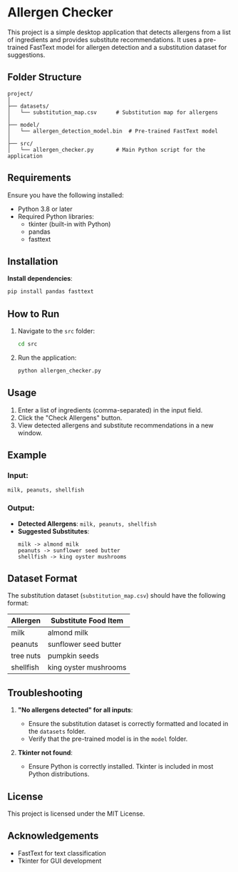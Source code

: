 # Allergen Checker

This project is a simple desktop application that detects allergens from a list of ingredients and provides substitute recommendations. It uses a pre-trained FastText model for allergen detection and a substitution dataset for suggestions.

## Folder Structure

```
project/
│
├── datasets/
│   └── substitution_map.csv      # Substitution map for allergens
│
├── model/
│   └── allergen_detection_model.bin  # Pre-trained FastText model
│
├── src/
│   └── allergen_checker.py       # Main Python script for the application
```

## Requirements

Ensure you have the following installed:

- Python 3.8 or later
- Required Python libraries:
  - tkinter (built-in with Python)
  - pandas
  - fasttext

## Installation

**Install dependencies**:

```bash
pip install pandas fasttext
```

## How to Run

1. Navigate to the `src` folder:

   ```bash
   cd src
   ```

2. Run the application:
   ```bash
   python allergen_checker.py
   ```

## Usage

1. Enter a list of ingredients (comma-separated) in the input field.
2. Click the "Check Allergens" button.
3. View detected allergens and substitute recommendations in a new window.

## Example

### Input:

```
milk, peanuts, shellfish
```

### Output:

- **Detected Allergens**: `milk, peanuts, shellfish`
- **Suggested Substitutes**:
  ```
  milk -> almond milk
  peanuts -> sunflower seed butter
  shellfish -> king oyster mushrooms
  ```

## Dataset Format

The substitution dataset (`substitution_map.csv`) should have the following format:

| Allergen  | Substitute Food Item  |
| --------- | --------------------- |
| milk      | almond milk           |
| peanuts   | sunflower seed butter |
| tree nuts | pumpkin seeds         |
| shellfish | king oyster mushrooms |

## Troubleshooting

1. **"No allergens detected" for all inputs**:

   - Ensure the substitution dataset is correctly formatted and located in the `datasets` folder.
   - Verify that the pre-trained model is in the `model` folder.

2. **Tkinter not found**:
   - Ensure Python is correctly installed. Tkinter is included in most Python distributions.

## License

This project is licensed under the MIT License.

## Acknowledgements

- FastText for text classification
- Tkinter for GUI development
